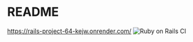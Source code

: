 # README

https://rails-project-64-kejw.onrender.com/
![Ruby on Rails CI](https://github.com/TheGor-365/rails-project-64/actions/workflows/rubyonrails.yml/badge.svg)
